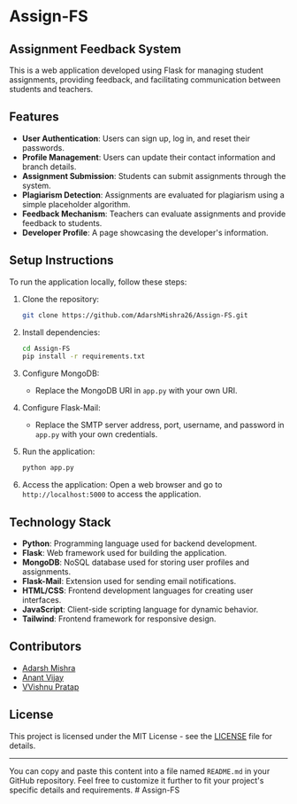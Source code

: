 ﻿# Assign-FS

## Assignment Feedback System

This is a web application developed using Flask for managing student assignments, providing feedback, and facilitating communication between students and teachers.

## Features

- **User Authentication**: Users can sign up, log in, and reset their passwords.
- **Profile Management**: Users can update their contact information and branch details.
- **Assignment Submission**: Students can submit assignments through the system.
- **Plagiarism Detection**: Assignments are evaluated for plagiarism using a simple placeholder algorithm.
- **Feedback Mechanism**: Teachers can evaluate assignments and provide feedback to students.
- **Developer Profile**: A page showcasing the developer's information.

## Setup Instructions

To run the application locally, follow these steps:

1. Clone the repository:
   ```bash
   git clone https://github.com/AdarshMishra26/Assign-FS.git
   ```

2. Install dependencies:
   ```bash
   cd Assign-FS
   pip install -r requirements.txt
   ```

3. Configure MongoDB:
   - Replace the MongoDB URI in `app.py` with your own URI.
   
4. Configure Flask-Mail:
   - Replace the SMTP server address, port, username, and password in `app.py` with your own credentials.

5. Run the application:
   ```bash
   python app.py
   ```

6. Access the application:
   Open a web browser and go to `http://localhost:5000` to access the application.

## Technology Stack

- **Python**: Programming language used for backend development.
- **Flask**: Web framework used for building the application.
- **MongoDB**: NoSQL database used for storing user profiles and assignments.
- **Flask-Mail**: Extension used for sending email notifications.
- **HTML/CSS**: Frontend development languages for creating user interfaces.
- **JavaScript**: Client-side scripting language for dynamic behavior.
- **Tailwind**: Frontend framework for responsive design.

## Contributors

- [Adarsh Mishra](https://github.com/AdarshMishra26)
- [Anant Vijay](https://github.com/AnantVijay1606)
- [VVishnu Pratap](https://github.com/AnantVijay1606)

## License

This project is licensed under the MIT License - see the [LICENSE](LICENSE) file for details.

---

You can copy and paste this content into a file named `README.md` in your GitHub repository. Feel free to customize it further to fit your project's specific details and requirements.
#   A s s i g n - F S  
 